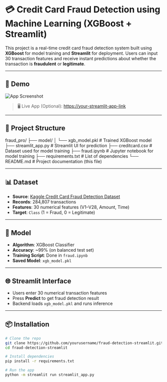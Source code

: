 # 💳 Credit Card Fraud Detection using Machine Learning (XGBoost + Streamlit)

This project is a real-time credit card fraud detection system built using **XGBoost** for model training and **Streamlit** for deployment. Users can input 30 transaction features and receive instant predictions about whether the transaction is **fraudulent** or **legitimate**.

---

## 🚀 Demo

![App Screenshot](https://your-screenshot-url-if-you-upload-one)

> 🖥️ Live App (Optional): [https://your-streamlit-app-link](#)

---

## 📂 Project Structure
fraud_pro/
├── model/
│ └── xgb_model.pkl # Trained XGBoost model
├── streamlit_app.py # Streamlit UI for prediction
├── creditcard.csv # Dataset used for model training
├── fraud.ipynb # Jupyter notebook for model training
├── requirements.txt # List of dependencies
└── README.md # Project documentation (this file)

---

## 📊 Dataset

- **Source**: [Kaggle Credit Card Fraud Detection Dataset](https://www.kaggle.com/mlg-ulb/creditcardfraud)
- **Records**: 284,807 transactions
- **Features**: 30 numerical features (V1–V28, Amount, Time)
- **Target**: `Class` (1 = Fraud, 0 = Legitimate)

---

## 🤖 Model

- **Algorithm**: XGBoost Classifier
- **Accuracy**: ~99% (on balanced test set)
- **Training Script**: Done in `fraud.ipynb`
- **Saved Model**: `xgb_model.pkl`

---

## 🌐 Streamlit Interface

- Users enter 30 numerical transaction features
- Press **Predict** to get fraud detection result
- Backend loads `xgb_model.pkl` and runs inference

---

## 📦 Installation

```bash
# Clone the repo
git clone https://github.com/yourusername/fraud-detection-streamlit.git
cd fraud-detection-streamlit

# Install dependencies
pip install -r requirements.txt

# Run the app
python -m streamlit run streamlit_app.py



